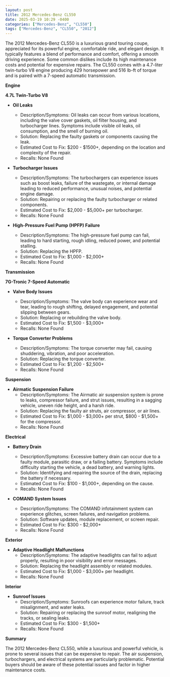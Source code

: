 ```yaml
---
layout: post
title: 2012 Mercedes-Benz CL550
date: 2025-03-19 10:29 -0400
categories: ["Mercedes-Benz", "CL550"]
tags: ["Mercedes-Benz", "CL550", "2012"]
---
```

The 2012 Mercedes-Benz CL550 is a luxurious grand touring coupe, appreciated for its powerful engine, comfortable ride, and elegant design. It typically features a blend of performance and comfort, offering a smooth driving experience. Some common dislikes include its high maintenance costs and potential for expensive repairs. The CL550 comes with a 4.7-liter twin-turbo V8 engine producing 429 horsepower and 516 lb-ft of torque and is paired with a 7-speed automatic transmission.

**Engine**

**4.7L Twin-Turbo V8**

*   **Oil Leaks**
    *   Description/Symptoms: Oil leaks can occur from various locations, including the valve cover gaskets, oil filter housing, and turbocharger lines. Symptoms include visible oil leaks, oil consumption, and the smell of burning oil.
    *   Solution: Replacing the faulty gaskets or components causing the leak.
    *   Estimated Cost to Fix: $200 - $1500+, depending on the location and complexity of the repair.
    *   Recalls: None Found

*   **Turbocharger Issues**
    *   Description/Symptoms: The turbochargers can experience issues such as boost leaks, failure of the wastegate, or internal damage leading to reduced performance, unusual noises, and potential engine damage.
    *   Solution: Repairing or replacing the faulty turbocharger or related components.
    *   Estimated Cost to Fix: $2,000 - $5,000+ per turbocharger.
    *   Recalls: None Found

*   **High-Pressure Fuel Pump (HPFP) Failure**
    *   Description/Symptoms: The high-pressure fuel pump can fail, leading to hard starting, rough idling, reduced power, and potential stalling.
    *   Solution: Replacing the HPFP.
    *   Estimated Cost to Fix: $1,000 - $2,000+
    *   Recalls: None Found

**Transmission**

**7G-Tronic 7-Speed Automatic**

*   **Valve Body Issues**
    *   Description/Symptoms: The valve body can experience wear and tear, leading to rough shifting, delayed engagement, and potential slipping between gears.
    *   Solution: Replacing or rebuilding the valve body.
    *   Estimated Cost to Fix: $1,500 - $3,000+
    *   Recalls: None Found

*   **Torque Converter Problems**
    *   Description/Symptoms: The torque converter may fail, causing shuddering, vibration, and poor acceleration.
    *   Solution: Replacing the torque converter.
    *   Estimated Cost to Fix: $1,200 - $2,500+
    *   Recalls: None Found

**Suspension**

*   **Airmatic Suspension Failure**
    *   Description/Symptoms: The Airmatic air suspension system is prone to leaks, compressor failure, and strut issues, resulting in a sagging vehicle, uneven ride height, and a harsh ride.
    *   Solution: Replacing the faulty air struts, air compressor, or air lines.
    *   Estimated Cost to Fix: $1,000 - $3,000+ per strut, $800 - $1,500+ for the compressor.
    *   Recalls: None Found

**Electrical**

*   **Battery Drain**
    *   Description/Symptoms: Excessive battery drain can occur due to a faulty module, parasitic draw, or a failing battery. Symptoms include difficulty starting the vehicle, a dead battery, and warning lights.
    *   Solution: Identifying and repairing the source of the drain, replacing the battery if necessary.
    *   Estimated Cost to Fix: $100 - $1,000+, depending on the cause.
    *   Recalls: None Found

*   **COMAND System Issues**
    *   Description/Symptoms: The COMAND infotainment system can experience glitches, screen failures, and navigation problems.
    *   Solution: Software updates, module replacement, or screen repair.
    *   Estimated Cost to Fix: $300 - $2,000+
    *   Recalls: None Found

**Exterior**

*   **Adaptive Headlight Malfunctions**
    *   Description/Symptoms: The adaptive headlights can fail to adjust properly, resulting in poor visibility and error messages.
    *   Solution: Replacing the headlight assembly or related modules.
    *   Estimated Cost to Fix: $1,000 - $3,000+ per headlight.
    *   Recalls: None Found

**Interior**

*   **Sunroof Issues**
    *   Description/Symptoms: Sunroofs can experience motor failure, track misalignment, and water leaks.
    *   Solution: Repairing or replacing the sunroof motor, realigning the tracks, or sealing leaks.
    *   Estimated Cost to Fix: $300 - $1,500+
    *   Recalls: None Found

**Summary**

The 2012 Mercedes-Benz CL550, while a luxurious and powerful vehicle, is prone to several issues that can be expensive to repair. The air suspension, turbochargers, and electrical systems are particularly problematic. Potential buyers should be aware of these potential issues and factor in higher maintenance costs.

